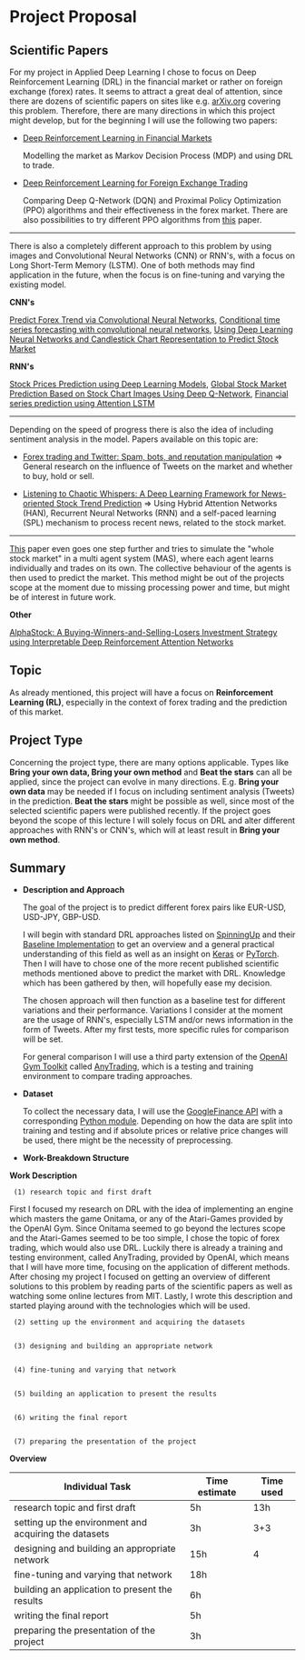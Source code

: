 # Project Proposal
## Scientific Papers
For my project in Applied Deep Learning I chose to focus on Deep Reinforcement Learning (DRL) in the financial market or rather on foreign exchange (forex) rates. It seems to attract a great deal of attention, since there are dozens of scientific papers on sites like e.g. [arXiv.org](https://arxiv.org/) covering this problem. Therefore, there are many directions in which this project might develop, but for the beginning I will use the following two papers:

* [Deep Reinforcement Learning in Financial Markets](https://arxiv.org/abs/1907.04373)

    Modelling the market as Markov Decision Process (MDP) and using DRL to trade.

* [Deep Reinforcement Learning for Foreign Exchange Trading](https://arxiv.org/abs/1908.08036)

    Comparing Deep Q-Network (DQN) and Proximal Policy Optimization (PPO) algorithms and their effectiveness in the forex market. There are also possibilities to try different PPO algorithms from [this](https://arxiv.org/abs/1707.06347) paper.

----
There is also a completely different approach to this problem by using images and Convolutional Neural Networks (CNN) or RNN's, with a focus on Long Short-Term Memory (LSTM). One of both methods may find application in the future, when the focus is on fine-tuning and varying the existing model.

**CNN's**

[Predict Forex Trend via Convolutional Neural Networks](https://arxiv.org/abs/1801.03018), [Conditional time series forecasting with convolutional neural networks](https://arxiv.org/abs/1703.04691), [Using Deep Learning Neural Networks and Candlestick Chart Representation to Predict Stock Market](https://arxiv.org/abs/1903.12258)

**RNN's**

[Stock Prices Prediction using Deep Learning Models](https://arxiv.org/abs/1909.12227), [Global Stock Market Prediction Based on Stock Chart Images Using Deep Q-Network](https://arxiv.org/abs/1902.10948), [Financial series prediction using Attention LSTM](https://arxiv.org/abs/1902.10877)

----
Depending on the speed of progress there is also the idea of including sentiment analysis in the model. Papers available on this topic are: 

* [Forex trading and Twitter: Spam, bots, and reputation manipulation](https://arxiv.org/abs/1804.02233) => General research on the influence of Tweets on the market and whether to buy, hold or sell.

* [Listening to Chaotic Whispers: A Deep Learning Framework for News-oriented Stock Trend Prediction](https://arxiv.org/pdf/1712.02136) => Using Hybrid Attention Networks (HAN), Recurrent Neural Networks (RNN) and a self-paced learning (SPL) mechanism to process recent news, related to the stock market.
----
[This](https://arxiv.org/abs/1910.05137) paper even goes one step further and tries to simulate the "whole stock market" in a multi agent system (MAS), where each agent learns individually and trades on its own. The collective behaviour of the agents is then used to predict the market. This method might be out of the projects scope at the moment due to missing processing power and time, but might be of interest in future work.

__Other__

[AlphaStock: A Buying-Winners-and-Selling-Losers Investment Strategy using Interpretable Deep Reinforcement Attention Networks](https://arxiv.org/abs/1908.02646)

## Topic
As already mentioned, this project will have a focus on __Reinforcement Learning (RL)__, especially in the context of forex trading and the prediction of this market.

## Project Type
Concerning the project type, there are many options applicable. Types like **Bring your own data, Bring your own method** and **Beat the stars** can all be applied, since the project can evolve in many directions. E.g. **Bring your own data** may be needed if I focus on including sentiment analysis (Tweets) in the prediction. **Beat the stars** might be possible as well, since most of the selected scientific papers were published recently. 
If the project goes beyond the scope of this lecture I will solely focus on DRL and alter different approaches with RNN's or CNN's, which will at least result in **Bring your own method**.

## Summary
* __Description and Approach__

    The goal of the project is to predict different forex pairs like EUR-USD, USD-JPY, GBP-USD.

    I will begin with standard DRL approaches listed on [SpinningUp](https://spinningup.openai.com/en/latest/user/algorithms.html) and their [Baseline Implementation](https://github.com/openai/baselines) to get an overview and a general practical understanding of this field as well as an insight on [Keras](https://keras.io/) or [PyTorch](https://pytorch.org/). Then I will have to chose one of the more recent published scientific methods mentioned above to predict the market with DRL. Knowledge which has been gathered by then, will hopefully ease my decision.

    The chosen approach will then function as a baseline test for different variations and their performance. Variations I consider at the moment are the usage of RNN's, especially LSTM and/or news information in the form of Tweets. After my first tests, more specific rules for comparison will be set.
    
    For general comparison I will use a third party extension of the [OpenAI Gym Toolkit](https://github.com/openai/gym) called [AnyTrading](https://github.com/AminHP/gym-anytrading), which is a testing and training environment to compare trading approaches.

* __Dataset__

    To collect the necessary data, I will use the [GoogleFinance API](https://support.google.com/docs/answer/3093281) with a corresponding [Python module](https://pypi.org/project/googlefinance.get/). Depending on how the data are split into training and testing and if absolute prices or relative price changes will be used, there might be the necessity of preprocessing.

* __Work-Breakdown Structure__

__Work Description__

     (1) research topic and first draft
    
   First I focused my research on DRL with the idea of implementing an engine which masters the game Onitama, or any of the Atari-Games provided by the OpenAI Gym. Since Onitama seemed to go beyond the lectures scope and the Atari-Games seemed to be too simple, I chose the topic of forex trading, which would also use DRL. Luckily there is already a training and testing environment, called AnyTrading, provided by OpenAI, which means that I will have more time, focusing on the application of different methods. After chosing my project I focused on getting an overview of different solutions to this problem by reading parts of the scientific papers as well as watching some online lectures from MIT. Lastly, I wrote this description and started playing around with the technologies which will be used.
     
     (2) setting up the environment and acquiring the datasets
     
     
     (3) designing and building an appropriate network
     
     
     (4) fine-tuning and varying that network
     
     
     (5) building an application to present the results
     

     (6) writing the final report
     
     
     (7) preparing the presentation of the project 
     
     
__Overview__
     
| Individual Task                                            | Time estimate        | Time used |
|------------------------------------------------------------|----------------------|-----------|
| research topic and first draft                             | 5h                   | 13h       |
| setting up the environment and acquiring the datasets      | 3h                   | 3+3       |
| designing and building an appropriate network              | 15h                  | 4         |
| fine-tuning and varying that network                       | 18h                  |           |
| building an application to present the results             | 6h                   |           |
| writing the final report                                   | 5h                   |           |
| preparing the presentation of the project                  | 3h                   |           |

